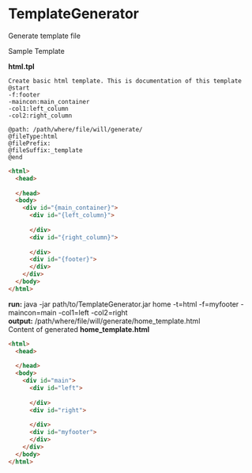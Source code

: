 # TemplateGenerator
Generate template file

Sample Template

**html.tpl**
```
Create basic html template. This is documentation of this template  
@start  
-f:footer  
-maincon:main_container  
-col1:left_column  
-col2:right_column  

@path: /path/where/file/will/generate/
@fileType:html
@filePrefix:
@fileSuffix:_template
@end
```  


```html
<html>
  <head>
    
  </head>
  <body>
    <div id="{main_container}">
      <div id="{left_column}">
      
      </div>
      <div id="{right_column}">
      
      </div>      
      <div id="{footer}">
      </div>      
    </div>
  </body>
</html>
```

**run:** java -jar path/to/TemplateGenerator.jar home -t=html -f=myfooter -maincon=main -col1=left -col2=right  
**output:** /path/where/file/will/generate/home_template.html  
Content of generated **home_template.html**
```html
<html>
  <head>
    
  </head>
  <body>
    <div id="main">
      <div id="left">
      
      </div>
      <div id="right">
      
      </div>      
      <div id="myfooter">
      </div>      
    </div>
  </body>
</html>
```
